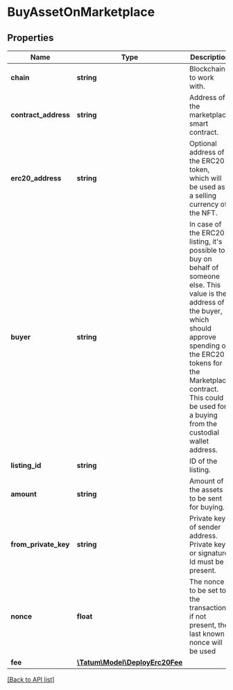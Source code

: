 # BuyAssetOnMarketplace

## Properties

Name | Type | Description | Notes
------------ | ------------- | ------------- | -------------
**chain** | **string** | Blockchain to work with. |
**contract_address** | **string** | Address of the marketplace smart contract. |
**erc20_address** | **string** | Optional address of the ERC20 token, which will be used as a selling currency of the NFT. | [optional]
**buyer** | **string** | In case of the ERC20 listing, it&#39;s possible to buy on behalf of someone else. This value is the address of the buyer, which should approve spending of the ERC20 tokens for the Marketplace contract. This could be used for a buying from the custodial wallet address. | [optional]
**listing_id** | **string** | ID of the listing. |
**amount** | **string** | Amount of the assets to be sent for buying. |
**from_private_key** | **string** | Private key of sender address. Private key, or signature Id must be present. |
**nonce** | **float** | The nonce to be set to the transaction; if not present, the last known nonce will be used | [optional]
**fee** | [**\Tatum\Model\DeployErc20Fee**](DeployErc20Fee.md) |  | [optional]

[[Back to API list]](../../README.md#api-endpoints)
